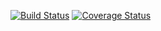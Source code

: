 [![Build Status](https://travis-ci.org/olid16/hefesto.svg?branch=master)](https://travis-ci.org/olid16/hefesto)
[![Coverage Status](https://img.shields.io/coveralls/olid16/hefesto.svg)](https://coveralls.io/r/olid16/hefesto)
